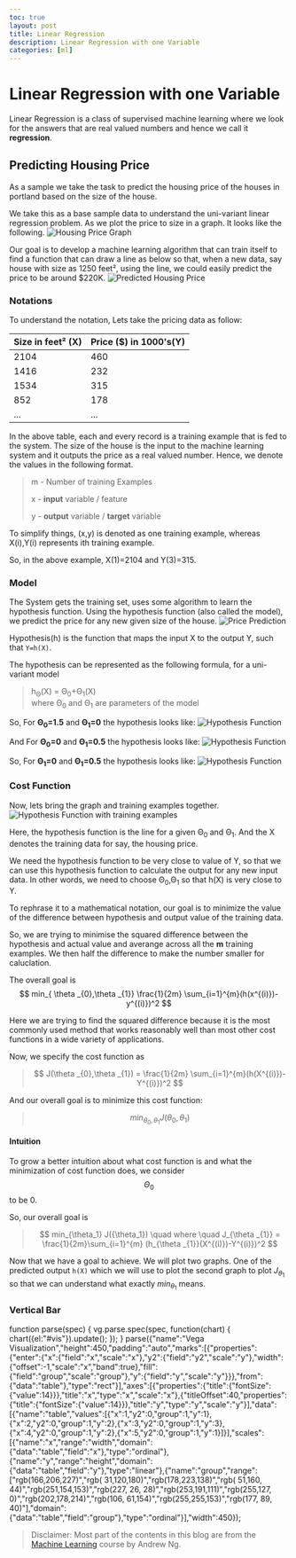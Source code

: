 ```yaml
---
toc: true
layout: post
title: Linear Regression
description: Linear Regression with one Variable
categories: [ml]
---
```


# Linear Regression with one Variable

Linear Regression is a class of supervised machine learning where we look for the answers that are real valued numbers and hence we call it **regression**.

## Predicting Housing Price

As a sample we take the task to predict the housing price of the houses in portland based on the size of the house.

We take this as a base sample data to understand the uni-variant linear regression problem. As we plot the price to size in a graph. It looks like the following.
![Housing Price Graph](../images/posts/2018-10-03-linear-regression_images/2e881f1d.png)

Our goal is to develop a machine learning algorithm that can train itself to find a function that can draw a line as below so that, when a new data, say house with size as 1250 feet², using the line, we could easily predict the price to be around $220K.
![Predicted Housing Price](../images/posts/2018-10-03-linear-regression_images/d3fc0ee1.png)

### Notations

To understand the notation, Lets take the pricing data as follow:


| Size in feet² (X)| Price ($) in 1000's(Y)|
| :------ |:--- |
|2104|460|
|1416|232|
|1534|315|
|852|178|
|...|...|

In the above table, each and every record is a training example that is fed to the system. The size of the house is the input to the machine learning system and it outputs the price as a real valued number. Hence, we denote the values in the following format.

> m - Number of training Examples 
>
> x - **input** variable / feature 
>
> y - **output** variable / **target** variable

To simplify things, (x,y) is denoted as one training example, whereas X(i),Y(i) represents ith training example.

So, in the above example, X(1)=2104 and Y(3)=315.

### Model

The System gets the training set, uses some algorithm to learn the hypothesis function. Using the hypothesis function (also called the model), we predict the price for any new given size of the house.
![Price Prediction](../images/posts/2018-10-03-linear-regression_images\7b1d86bb.png)

Hypothesis(h) is the function that maps the input X to the output Y, such that `Y=h(X)`. 

The hypothesis can be represented as the following formula, for a uni-variant model
> h<sub>Θ</sub>(X) = Θ<sub>0</sub>+Θ<sub>1</sub>(X)
<br>where Θ<sub>0</sub> and Θ<sub>1</sub> are parameters of the model

So, For **Θ<sub>0</sub>=1.5** and **Θ<sub>1</sub>=0** the hypothesis looks like:
![Hypothesis Function](../images/posts/2018-10-03-linear-regression_images\084a51aa.png)

And For **Θ<sub>0</sub>=0** and **Θ<sub>1</sub>=0.5** the hypothesis looks like:
![Hypothesis Function](../images/posts/2018-10-03-linear-regression_images\717415b9.png)

So, For **Θ<sub>1</sub>=0** and **Θ<sub>1</sub>=0.5** the hypothesis looks like:
![Hypothesis Function](../images/posts/2018-10-03-linear-regression_images\636e7675.png)


### Cost Function

Now, lets bring the graph and training examples together.
![Hypothesis Function with training examples](../images/posts/2018-10-03-linear-regression_images\56c08adc.png)

Here, the hypothesis function is the line for a given  Θ<sub>0</sub> and  Θ<sub>1</sub>. And the X denotes the training data for say, the housing price.

We need the hypothesis function to be very close to value of Y, so that we can use this hypothesis function to calculate the output for any new input data. In other words, we need to choose Θ<sub>0</sub>,Θ<sub>1</sub> so that h(X) is very close to Y. 

To rephrase it to a mathematical notation, our goal is to minimize the value of the difference between hypothesis and output value of the training data.

So, we are trying to minimise the squared difference between the hypothesis and actual value and averange across all the **m** training examples. We then half the difference to make the number smaller for caluclation.

The overall goal is
$$
min_{ \theta _{0},\theta _{1}}  \frac{1}{2m}  \sum_{i=1}^{m}(h(x^{(i)})-y^{(i)})^2
$$

Here we are trying to find the squared difference because it is the most commonly used method that works reasonably well than most other cost functions in a wide variety of applications.

Now, we specify the cost function as 
>$$
>J(\theta _{0},\theta _{1}) = \frac{1}{2m} \sum_{i=1}^{m}(h(X^{(i)})-Y^{(i)})^2
>$$
>

 And our overall goal is to minimize this cost function:
>$$
>min_{\theta _{0},\theta _{1}}  J(\theta_0,\theta _{1})
>$$
>

#### Intuition

To grow a better intuition about what cost function is and what the minimization of cost function does, we consider $$Θ_0$$to be 0.

So, our overall goal is 

> $$
> min_{\theta_1} J({\theta_1}) \quad where \quad J_{\theta _{1}} = \frac{1}{2m}\sum_{i=1}^{m} (h_{\theta _{1}}(X^{(i)})-Y^{(i)})^2
> $$
>

Now that we have a goal to achieve. We will plot two graphs. One of the predicted output `h(X)` which we will use to plot the second graph to plot $J_{\theta_{1}}$ so that we can understand what exactly $min_{\theta_{1}}$ means.

### Vertical Bar
 <div id="vis"></div>

function parse(spec) {
  vg.parse.spec(spec, function(chart) { chart({el:"#vis"}).update(); });
}
parse({"name":"Vega Visualization","height":450,"padding":"auto","marks":[{"properties":{"enter":{"x":{"field":"x","scale":"x"},"y2":{"field":"y2","scale":"y"},"width":{"offset":-1,"scale":"x","band":true},"fill":{"field":"group","scale":"group"},"y":{"field":"y","scale":"y"}}},"from":{"data":"table"},"type":"rect"}],"axes":[{"properties":{"title":{"fontSize":{"value":14}}},"title":"x","type":"x","scale":"x"},{"titleOffset":40,"properties":{"title":{"fontSize":{"value":14}}},"title":"y","type":"y","scale":"y"}],"data":[{"name":"table","values":[{"x":1,"y2":0,"group":1,"y":1},{"x":2,"y2":0,"group":1,"y":2},{"x":3,"y2":0,"group":1,"y":3},{"x":4,"y2":0,"group":1,"y":2},{"x":5,"y2":0,"group":1,"y":1}]}],"scales":[{"name":"x","range":"width","domain":{"data":"table","field":"x"},"type":"ordinal"},{"name":"y","range":"height","domain":{"data":"table","field":"y"},"type":"linear"},{"name":"group","range":["rgb(166,206,227)","rgb( 31,120,180)","rgb(178,223,138)","rgb( 51,160, 44)","rgb(251,154,153)","rgb(227, 26, 28)","rgb(253,191,111)","rgb(255,127,  0)","rgb(202,178,214)","rgb(106, 61,154)","rgb(255,255,153)","rgb(177, 89, 40)"],"domain":{"data":"table","field":"group"},"type":"ordinal"}],"width":450});
</script>

> Disclaimer: Most part of the contents in this blog are from the [Machine Learning](https://www.coursera.org/learn/machine-learning) course by Andrew Ng.
